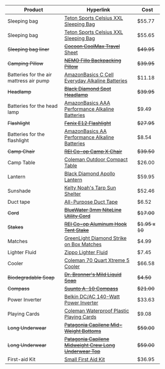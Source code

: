 Product | Hyperlink | Cost
--- | --- | ---
Sleeping bag | [Teton Sports Celsius XXL Sleeping Bag](https://www.amazon.com/Teton-Sports-101R-Celsius-Sleeping/dp/B005EPRFF4/ref=sr_1_3?s=sporting-goods&ie=UTF8&qid=1536481423&sr=1-3&keywords=Teton%2BSports%2BCelsius%2BXXL&th=1) | $55.77
Sleeping bag | [Teton Sports Celsius XXL Sleeping Bag](https://www.amazon.com/Teton-Sports-101R-Celsius-Sleeping/dp/B005EPRGHG/ref=sr_1_3?s=sporting-goods&ie=UTF8&qid=1536481423&sr=1-3&keywords=Teton%2BSports%2BCelsius%2BXXL&th=1) | $55.65
~~Sleeping bag liner~~ | [~~Cocoon CoolMax Travel~~ Sheet](https://www.rei.com/product/690012/cocoon-coolmax-travel-sheet) | ~~$49.95~~
~~Camping Pillow~~ | [~~NEMO Fillo Backpacking Pillow~~](https://www.rei.com/product/847721/nemo-fillo-backpacking-pillow) | ~~$39.95~~
Batteries for the air mattress air pump | [AmazonBasics C Cell Everyday Alkaline Batteries](https://www.amazon.com/AmazonBasics-Everyday-Alkaline-Batteries-12-Pack/dp/B00MH4QI26/ref=sr_1_4_s_it?s=hpc&ie=UTF8&qid=1536435658&sr=1-4&keywords=C+batteries) | $11.18
~~Headlamp~~ | [~~Black Diamond Spot Headlamp~~](https://www.rei.com/product/117627/black-diamond-spot-headlamp) | ~~$39.95~~
Batteries for the head lamp | [AmazonBasics AAA Performance Alkaline Batteries](https://www.amazon.com/AmazonBasics-Performance-Alkaline-Batteries-Count/dp/B00LH3DMUO/ref=sr_1_2_sspa?ie=UTF8&qid=1536358002&sr=8-2-spons&keywords=amazon+aaa+batteries+rechargeable&psc=1) | $9.49
~~Flashlight~~ | [~~Fenix E12 Flashlight~~](https://www.rei.com/product/872621/fenix-e12-flashlight) | ~~$27.95~~
Batteries for the flashlight | [AmazonBasics AA Performance Alkaline Batteries](https://www.amazon.com/AmazonBasics-Performance-Alkaline-Batteries-Count/dp/B00NTCH52W/ref=sr_1_1_sspa?s=hpc&ie=UTF8&qid=1536358115&sr=1-1-spons&keywords=amazon%2Baa%2Bbatteries%2Brechargeable&th=1) | $8.54
~~Camp Chair~~ | [~~REI Co-op Camp X Chair~~](https://www.rei.com/product/847136/rei-co-op-camp-x-chair#) | ~~$39.50~~
Camp Table | [Coleman Outdoor Compact Table](https://www.amazon.com/Coleman-2000020279-Compact-Folding-Table/dp/B005G0XFEM/ref=sr_1_2?ie=UTF8&qid=1536480396&sr=8-2&keywords=Coleman+Outdoor+Compact+Table) | $26.00
Lantern | [Black Diamond Apollo Lantern](https://www.amazon.com/Black-Diamond-Apollo-Lantern-Graphite/dp/B06WVZTF63/ref=sr_1_3?s=sporting-goods&ie=UTF8&qid=1536478397&sr=1-3&keywords=Black+Diamond+Apollo) | $59.95
Sunshade | [Kelty Noah's Tarp Sun Shelter](https://www.amazon.com/Kelty-4082021612-Noahs-Tarp-12/dp/B012FCGLEY/ref=sr_1_3?s=sporting-goods&ie=UTF8&qid=1536481891&sr=1-3&keywords=Kelty%2BNoah%27s%2BTarp&th=1&psc=1) | $52.46
Duct tape | [All-Purpose Duct Tape](https://www.amazon.com/Duck-394468-All-Purpose-Inches-Silver/dp/B0006HX2MK/ref=sr_1_3?ie=UTF8&qid=1536509264&sr=8-3&keywords=duct+tape) | $6.52
~~Cord~~ | [~~BlueWater 3mm NiteLine Utility Cord~~](https://www.rei.com/product/118267/bluewater-3mm-niteline-utility-cord-50) | ~~$17.00~~
~~Stakes~~ | [~~REI Co-op Aluminum Hook Tent Stake~~](https://www.rei.com/product/693153/rei-co-op-aluminum-hook-tent-stake) | ~~$1.95 x 10~~
Matches |[GreenLight Diamond Strike on Box Matches](https://www.amazon.com/GreenLight-Diamond-Strike-Matches-Count/dp/B005XP4FKI/ref=sr_1_3?ie=UTF8&qid=1536511028&sr=8-3&keywords=matches) | $4.99
Lighter Fluid | [Zippo Lighter Fluid](https://www.amazon.com/Zippo-Lighter-Fluid-12-oz/dp/B000K2U3JG/ref=sr_1_1?ie=UTF8&qid=1536511369&sr=8-1&keywords=zippo%2Blighter%2Bfluid&th=1) | $7.45
Cooler |[Coleman 70 Quart Xtreme 5 Cooler](https://www.amazon.com/gp/product/B000G64I1A?ie=UTF8&linkCode=as2&camp=1634&creative=6738&tag=thecoolerbox-20&creativeASIN=B000G64I1A) | $66.58
~~Biodegradable Soap~~ | [~~Dr. Bronner's Mild Liquid Soap~~](https://www.rei.com/product/407175/dr-bronners-mild-liquid-soap) | ~~$4.50~~
~~Compass~~ | [~~Suunto A-10 Compass~~](https://www.rei.com/product/890929/suunto-a-10-compass) | ~~$21.00~~
Power Inverter | [Belkin DC/AC 140-Watt Power Inverter](https://www.amazon.com/Belkin-140-Watt-Power-Inverter-F5C400-140W/dp/B00006HX15) | $33.63
Playing Cards | [Coleman Waterproof Plastic Playing Cards](https://www.amazon.com/Coleman-2000016541-2000009491-Cards-Playing/dp/B006GJOFY6/ref=sr_1_11?ie=UTF8&qid=1536545698&sr=8-11&keywords=waterproof+playing+cards+camping) | $9.08
~~Long Underwear~~ | [~~Patagonia Capilene Mid-Weight Bottoms~~](https://www.rei.com/product/118324/patagonia-capilene-midweight-long-underwear-bottoms-mens) | ~~$59.00~~
~~Long Underwear~~ | [~~Patagonia Capilene Midweight Crew Long Underwear Top~~](https://www.rei.com/product/118322/patagonia-capilene-midweight-crew-long-underwear-top-mens) | ~~$59.00~~
First-aid Kit | [Small First Aid Kit](https://www.amazon.com/Backpacking-Cycling-Waterproof-Laminate-Adventures/dp/B01HGSLB6K/ref=sr_1_3?ie=UTF8&qid=1536522479&sr=8-3&keywords=Surviveware) | $36.95
